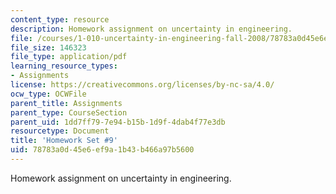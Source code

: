 ```yaml
---
content_type: resource
description: Homework assignment on uncertainty in engineering.
file: /courses/1-010-uncertainty-in-engineering-fall-2008/78783a0d45e6ef9a1b43b466a97b5600_homework_09.pdf
file_size: 146323
file_type: application/pdf
learning_resource_types:
- Assignments
license: https://creativecommons.org/licenses/by-nc-sa/4.0/
ocw_type: OCWFile
parent_title: Assignments
parent_type: CourseSection
parent_uid: 1dd7ff79-7e94-b15b-1d9f-4dab4f77e3db
resourcetype: Document
title: 'Homework Set #9'
uid: 78783a0d-45e6-ef9a-1b43-b466a97b5600
---
```

Homework assignment on uncertainty in engineering.